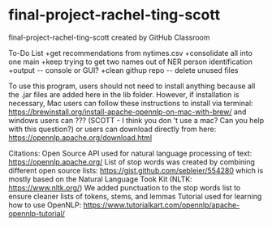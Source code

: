 # final-project-rachel-ting-scott
final-project-rachel-ting-scott created by GitHub Classroom

To-Do List
+get recommendations from nytimes.csv
+consolidate all into one main
+keep trying to get two names out of NER person identification
+output -- console or GUI?
+clean githup repo -- delete unused files

To use this program, users should not need to install anything because all the .jar files are added here in the lib folder.
However, if installation is necessary, Mac users can follow these instructions to install via terminal: https://brewinstall.org/install-apache-opennlp-on-mac-with-brew/
and windows users can ??? (SCOTT - I think you don 't use a mac? Can you help with this question?)
or users can download directly from here: https://opennlp.apache.org/download.html

Citations:
Open Source API used for natural language processing of text: https://opennlp.apache.org/
List of stop words was created by combining different open source lists: https://gist.github.com/sebleier/554280 which is mostly based on the Natural Language Took Kit (NLTK: https://www.nltk.org/)
We added punctuation to the stop words list to ensure cleaner lists of tokens, stems, and lemmas
Tutorial used for learning how to use OpenNLP: https://www.tutorialkart.com/opennlp/apache-opennlp-tutorial/